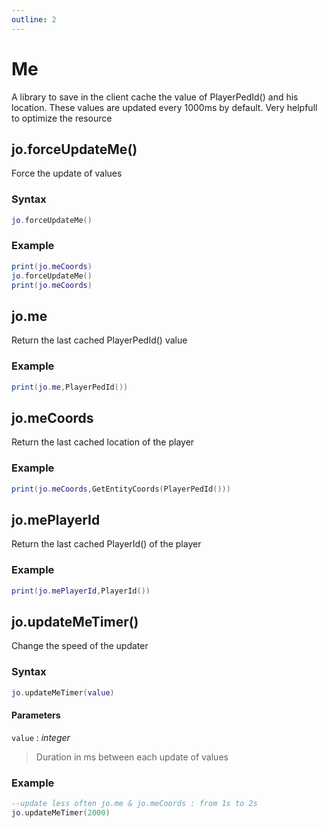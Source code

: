 ```yaml
---
outline: 2
---
```

# Me
A library to save in the client cache the value of PlayerPedId() and his location. These values are updated every 1000ms by default.
Very helpfull to optimize the resource

## jo.forceUpdateMe()
Force the update of values
### Syntax
```lua
jo.forceUpdateMe()
```

### Example
```lua
print(jo.meCoords)
jo.forceUpdateMe()
print(jo.meCoords)
```

## jo.me
Return the last cached PlayerPedId() value
### Example
```lua
print(jo.me,PlayerPedId())
```

## jo.meCoords
Return the last cached location of the player
### Example
```lua
print(jo.meCoords,GetEntityCoords(PlayerPedId()))
```
## jo.mePlayerId
Return the last cached PlayerId() of the player
### Example
```lua
print(jo.mePlayerId,PlayerId())
```

## jo.updateMeTimer()
Change the speed of the updater
### Syntax
```lua
jo.updateMeTimer(value)
```
#### Parameters
`value` : *integer*
> Duration in ms between each update of values
  

### Example
```lua
--update less often jo.me & jo.meCoords : from 1s to 2s
jo.updateMeTimer(2000)
```
